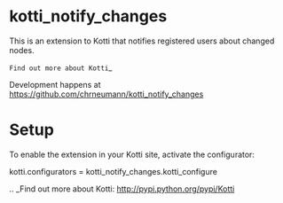 kotti_notify_changes
====================

This is an extension to Kotti that notifies registered users about
changed nodes.

`Find out more about Kotti`_

Development happens at https://github.com/chrneumann/kotti_notify_changes

Setup
=====

To enable the extension in your Kotti site, activate the configurator:

  kotti.configurators = kotti_notify_changes.kotti_configure

.. _Find out more about Kotti: http://pypi.python.org/pypi/Kotti
